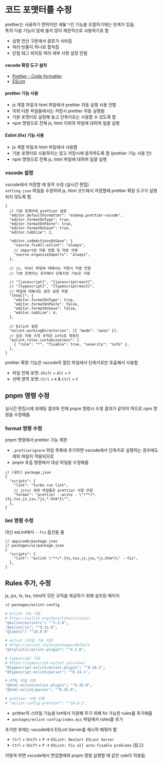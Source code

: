# 코드 포맷터를 수정

prettier는 사용하기 편하지만 세붖ㄱ인 기능을 조절하기에는 한계가 있음.  
특히 다음 기능이 맘에 들지 않아 제한적으로 사용하기로 함

- 삼항 연산 구문에서 괄호가 사라짐
- 여러 빈줄이 하나로 합쳐짐
- 닫힘 태그 위치등 여러 세부 사항 설정 안됨

#### vscode 확장 도구 설치

- [Prettier - Code formatter](https://marketplace.visualstudio.com/items?itemName=esbenp.prettier-vscode)
- [ESLint](https://marketplace.visualstudio.com/items?itemName=dbaeumer.vscode-eslint)

#### prettier 기능 사용

- js 계열 파일과 html 파일에서 prettier 자동 실행 사용 안함
- 이외 다른 파일들에서는 저장시 prettier 자동 실행됨
- 기본 포맷터로 설정해 놓고 단축키로는 사용할 수 있도록 함
- npm 명령으로 전체 js, html 이외의 파일에 대하여 일괄 실행

#### Eslint (fix) 기능 사용

- js 계열 파일과 html 파일에서 사용함
- 기본 포맷터로 사용하지는 않고 저장시에 동작하도록 함 (prettier 기능 사용 안)
- npm 명령으로 전체 js, html 파일에 대하여 일괄 실행

### vscode 설정

vscode에서 저장할 때 동작 수정 (실시간 편집)  
`setting.json` 파일을 수정하여 js, html 코드에서 저장할때 prettier 확장 도구가 실행되지 않도록 함.

```jsonc
{
  // 기본 포맷터로 prettier 설정
  "editor.defaultFormatter": "esbenp.prettier-vscode",
  "editor.formatOnType": true,
  "editor.formatOnPaste": true,
  "editor.formatOnSave": true,
  "editor.tabSize": 2,

  "editor.codeActionsOnSave": {
    "source.fixAll.eslint": "always",
    // import문 자동 정렬 및 자동 삭제
    "source.organizeImports": "always",
  },

  // js, html 파일에 대해서는 저장시 적용 안함
  // 기본 포맷터는 유지해서 단축키로 기능은 사용

  // "[javascript]", "[javascriptreact]",
  // "[typescript]", "[typescriptreact]",
  // 파일에 대해서도 같은 설정 적용
  "[html]": {
    "editor.formatOnType": true,
    "editor.formatOnPaste": false,
    "editor.formatOnSave": false,
    "editor.tabSize": 4,
  },

  // Eslint 설정
  "eslint.workingDirectories": [{ "mode": "auto" }],
  // 모든 자동 수정 규칙은 info로 재정의
  "eslint.rules.customizations": [
    { "rule": "*", "fixable": true, "severity": "info" },
  ],
}
```

prettier 확장 기능은 vscode의 열린 파일에서 단축키로만 호춣해서 사용함

- 파일 전체 포맷: `Shift` + `Alt` + `F`
- 선택 영역 포맷: `Ctrl` + `K` & `Ctrl` + `F`

## pnpm 명령 수정

실시간 편집시에 포매팅 결과와 전체 pnpm 명령시 수정 결과가 같아야 하므로 npm 명령을 수정해줌.

### format 명령 수정

pnpm 명령에서 prettier 기능 제한

- `.prettierignore` 파일 목록에 추가하면 vscode에서 단축키로 실행하는 경우에도 제외 파일이 적용되므로
- pnpm 호출 명령에서 대상 파일을 수정해줌

```jsonc
// (루트) package.json
{
  "scripts": {
    "lint": "turbo run lint",
    // js(x) 관련 파일들은 prettier 사용 안함
    "format": "prettier --write . \"!**/*.{ts,tsx,js,jsx,*js,*.htm*}\"",
  },
}
```

### lint 명령 수정

대신 esLint에서 `--fix` 옵션을 줌

```jsonc
// apps/web/package.json
// packages/ui/package.json
{
  "scripts": {
    "lint": "eslint \"**/*.{ts,tsx,js,jsx,*js,htm*}\" --fix",
  },
}
```

## Rules 추가, 수정

js, jsx, ts, tsx, html의 모든 규칙을 제공하기 위해 설치된 패키지

```sh
cd packages/eslint-config

# Eslint 기능 지원
# https://eslint.org/docs/latest/rules/
"@eslint/eslintrc": "^3.3.0",
"@eslint/js": "^9.21.0",
"globals": "^16.0.0"

# eslint 스타일 기능 지원
# https://eslint.style/packages/default
"@stylistic/eslint-plugin": "^4.1.0",

# typescript 지원
# https://typescript-eslint.io/rules/
"@typescript-eslint/eslint-plugin": "^8.24.1",
"@typescript-eslint/parser": "^8.24.1",

# HTML 파일 지원
"@html-eslint/eslint-plugin": "^0.35.0",
"@html-eslint/parser": "^0.35.0",

# prettier 사용 안함
# "eslint-config-prettier": "^10.0.1",
```

- prittier의 스타일 기능을 lint에서 지원해 주기 위해 fix 가능한 rules를 추가해줌
- `packages/eslint-config/index.mjs` 파일에서 rules를 추가

추가한 후에는 vscode에서 ESLint Server를 재시작 해줘야 함

- `Ctrl` + `Shift` + `P` → `ESLint: Restart ESLint Server`
- `Ctrl` + `Shift` + `P` → `ESLint: Fix all auto-fixable problems` (참고)

이렇게 하면 vscode에서 편집할때와 pnpm 명령 실행할 때 같은 rule이 적용됨.

